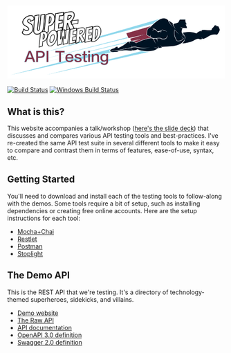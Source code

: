 [![Super-Powered API Testing](assets/img/title-banner.png)](http://apitesting.bigstickcarpet.com)

[![Build Status](https://api.travis-ci.org/BigstickCarpet/super-powered-api-testing.svg?branch=master)](https://travis-ci.org/BigstickCarpet/super-powered-api-testing)
[![Windows Build Status](https://ci.appveyor.com/api/projects/status/github/bigstickcarpet/super-powered-api-testing?svg=true&branch=master&failingText=Windows%20build%20failing&passingText=Windows%20build%20passing)](https://ci.appveyor.com/project/BigstickCarpet/super-powered-api-testing/branch/master)

What is this?
--------------------------
This website accompanies a talk/workshop ([here's the slide deck](https://github.com/BigstickCarpet/super-powered-api-testing/blob/master/presentation.pdf)) that discusses and compares various API testing tools and best-practices.  I've re-created the same API test suite in several different tools to make it easy to compare and contrast them in terms of features, ease-of-use, syntax, etc.


Getting Started
--------------------------
You'll need to download and install each of the testing tools to follow-along with the demos.  Some tools require a bit of setup, such as installing dependencies or creating free online accounts.  Here are the setup instructions for each tool:

- [Mocha+Chai](mocha-chai/)
- [Restlet](restlet/)
- [Postman](postman/)
- [Stoplight](stoplight/)


The Demo API
--------------------------
This is the REST API that we're testing.  It's a directory of technology-themed superheroes, sidekicks, and villains.

- [Demo website](http://heroes.bigstickcarpet.com/)
- [The Raw API](https://api.heroes.bigstickcarpet.com/)
- [API documentation](https://documenter.getpostman.com/view/220187/super-tech-heroes-api/77cf6KB)
- [OpenAPI 3.0 definition](https://api.heroes.bigstickcarpet.com/schema)
- [Swagger 2.0 definition](https://api.heroes.bigstickcarpet.com/schema?accept=application/openapi+json;version=2.0)

